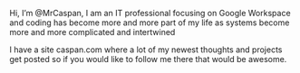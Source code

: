Hi, I’m @MrCaspan, I am an IT professional focusing on Google Workspace and coding has become more and more part of my life as systems become more and more complicated and intertwined 

I have a site caspan.com where a lot of my newest thoughts and projects get posted so if you would like to follow me there that would be awesome.
